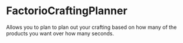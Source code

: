 # FactorioCraftingPlanner
Allows you to plan to plan out your crafting based on how many of the products you want over how many seconds. 
